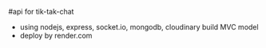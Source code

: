 ﻿#api for tik-tak-chat
* using nodejs, express, socket.io, mongodb, cloudinary build MVC model
* deploy by render.com

